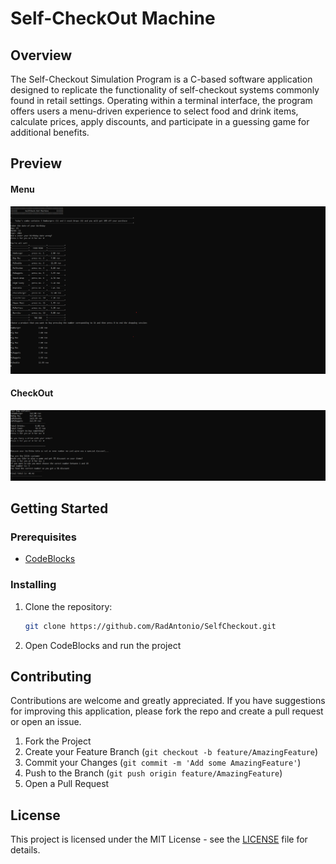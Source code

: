 # Self-CheckOut Machine

## Overview

The Self-Checkout Simulation Program is a C-based software application designed to replicate the functionality of self-checkout systems commonly found in retail settings. Operating within a terminal interface, the program offers users a menu-driven experience to select food and drink items, calculate prices, apply discounts, and participate in a guessing game for additional benefits.

## Preview
#### Menu
![Menu](assets/MenuAndBirthday.png)
#### CheckOut
![CheckOut](assets/CheckoutAndGame.png)

## Getting Started

### Prerequisites

- [CodeBlocks](https://www.codeblocks.org/downloads/)

### Installing
1. Clone the repository:
   ```bash
   git clone https://github.com/RadAntonio/SelfCheckout.git
   ```
2. Open CodeBlocks and run the project

## Contributing
Contributions are welcome and greatly appreciated. If you have suggestions for improving this application, please fork the repo and create a pull request or open an issue.

1. Fork the Project
2. Create your Feature Branch (`git checkout -b feature/AmazingFeature`)
3. Commit your Changes (`git commit -m 'Add some AmazingFeature'`)
4. Push to the Branch (`git push origin feature/AmazingFeature`)
5. Open a Pull Request

## License
This project is licensed under the MIT License - see the [LICENSE](LICENSE) file for details.